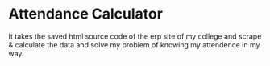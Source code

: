 # Attendance Calculator
It takes the saved html source code of the erp site of my college and scrape & calculate the data and solve my problem of knowing my attendence in my way.
